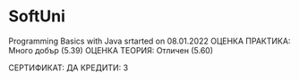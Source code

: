 # SoftUni

Programming Basics with Java srtarted on 08.01.2022
ОЦЕНКА ПРАКТИКА: Много добър (5.39)
ОЦЕНКА ТЕОРИЯ: Отличен (5.60)
	
СЕРТИФИКАТ: ДА
КРЕДИТИ: 3


